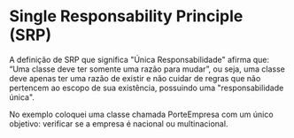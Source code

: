 Single Responsability Principle (SRP)
=====

A definição de SRP que significa "Única Responsabilidade" afirma que: “Uma classe deve ter somente uma razão para mudar”, ou
seja, uma classe deve apenas ter uma razão de existir e não cuidar de regras que não pertencem ao escopo de sua existência, 
possuindo uma "responsabilidade única".

No exemplo coloquei uma classe chamada PorteEmpresa com um único objetivo: verificar se a empresa é nacional ou multinacional.